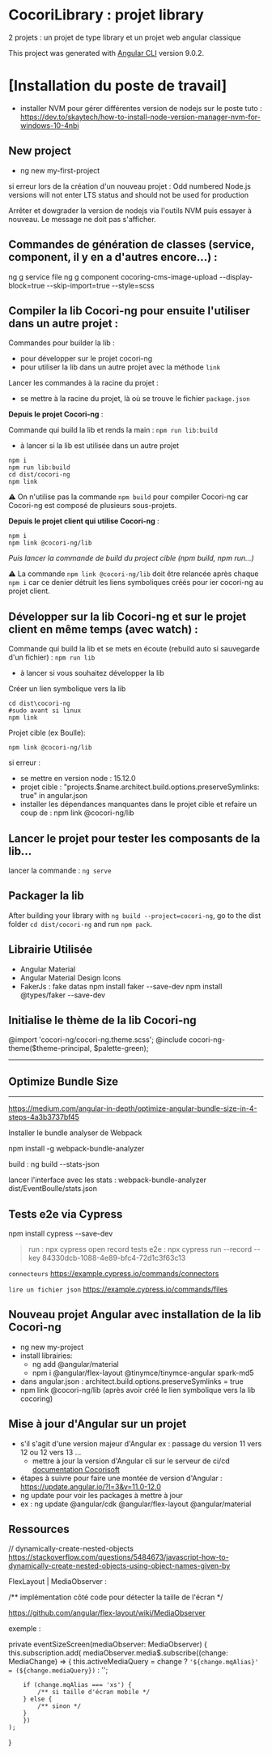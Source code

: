 # CocoriLibrary : projet library

2 projets : un projet de type library et un projet web angular classique 

This project was generated with [Angular CLI](https://github.com/angular/angular-cli) version 9.0.2.

# [Installation du poste de travail]

- installer NVM pour gérer différentes version de nodejs sur le poste
tuto : https://dev.to/skaytech/how-to-install-node-version-manager-nvm-for-windows-10-4nbi

## New project

- ng new my-first-project

si erreur lors de la création d'un nouveau projet : 
    Odd numbered Node.js versions will not enter LTS status and should not be used for production

Arrêter et dowgrader la version de nodejs via l'outils NVM puis essayer à nouveau. Le message ne doit pas s'afficher.

## Commandes de génération de classes (service, component, il y en a d'autres encore...) :
ng g service file
ng g component cocoring-cms-image-upload --display-block=true --skip-import=true --style=scss

## Compiler la lib Cocori-ng pour ensuite l'utiliser dans un autre projet : 

Commandes pour builder la lib :

- pour développer sur le projet cocori-ng
- pour utiliser la lib dans un autre projet avec la méthode `link`

Lancer les commandes à la racine du projet :

- se mettre à la racine du projet, là où se trouve le fichier ```package.json```

__Depuis le projet Cocori-ng__ :

Commande qui build la lib et rends la main : ```npm run lib:build```

- à lancer si la lib est utilisée dans un autre projet

```
npm i
npm run lib:build
cd dist/cocori-ng 
npm link
```

⚠️ On n'utilise pas la commande `npm build` pour compiler Cocori-ng car Cocori-ng est composé de plusieurs sous-projets.

__Depuis le projet client qui utilise Cocori-ng__ : 
```
npm i
npm link @cocori-ng/lib
```
_Puis lancer la commande de build du project cible (npm build, npm run...)_

⚠️ La commande `npm link @cocori-ng/lib` doit être relancée après chaque `npm i` car ce denier détruit les liens symboliques créés pour ier cocori-ng au projet client.

## Développer sur la lib Cocori-ng et sur le projet client en même temps (avec watch) :

Commande qui build la lib et se mets en écoute (rebuild auto si sauvegarde d'un fichier) : ```npm run lib```

- à lancer si vous souhaitez développer la lib

Créer un lien symbolique vers la lib

```
cd dist\cocori-ng
#sudo avant si linux
npm link 
```

Projet cible (ex Boulle):

`npm link @cocori-ng/lib`


si erreur :

* se mettre en version node : 15.12.0
* projet cible : "projects.$name.architect.build.options.preserveSymlinks: true" in angular.json
* installer les dépendances manquantes dans le projet cible et refaire un coup de : npm link @cocori-ng/lib

## Lancer le projet pour tester les composants de la lib...

lancer la commande : ```ng serve```


## Packager la lib

After building your library with ```ng build --project=cocori-ng```, go to the dist folder ```cd dist/cocori-ng``` and run ```npm pack```.

## Librairie Utilisée

- Angular Material
- Angular Material Design Icons
- FakerJs : fake datas 
    npm install faker --save-dev
    npm install @types/faker --save-dev


## Initialise le thème de la lib Cocori-ng

@import 'cocori-ng/cocori-ng.theme.scss';
@include cocori-ng-theme($theme-principal, $palette-green);


**********************
## Optimize Bundle Size
**********************
https://medium.com/angular-in-depth/optimize-angular-bundle-size-in-4-steps-4a3b3737bf45


Installer le bundle analyser de Webpack

npm install -g webpack-bundle-analyzer

build : ng build --stats-json

lancer l'interface avec les stats : webpack-bundle-analyzer dist/EventBoulle/stats.json


## Tests e2e via Cypress

npm install cypress --save-dev

> run : npx cypress open
> record tests e2e : npx cypress run --record --key 84330dcb-1088-4e89-bfc4-72d1c3f63c13

`connecteurs`
https://example.cypress.io/commands/connectors

`lire un fichier json` 
https://example.cypress.io/commands/files

## Nouveau projet Angular avec installation de la lib Cocori-ng

- ng new my-project
- install librairies:
    - ng add @angular/material
    - npm i @angular/flex-layout @tinymce/tinymce-angular spark-md5
- dans angular.json : architect.build.options.preserveSymlinks = true
- npm link @cocori-ng/lib (après avoir créé le lien symbolique vers la lib cocoring)


## Mise à jour d'Angular sur un projet

- s'il s'agit d'une version majeur d'Angular ex : passage du version 11 vers 12 ou 12 vers 13 ...
    * mettre à jour la version d'Angular cli sur le serveur de ci/cd [documentation Cocorisoft](https://bitbucket.org/cocorisoft/cocorisoft/src/master/ci-cd/README.md)
- étapes à suivre pour faire une montée de version d'Angular : https://update.angular.io/?l=3&v=11.0-12.0
- ng update pour voir les packages à mettre à jour
- ex : ng update @angular/cdk @angular/flex-layout @angular/material

## Ressources

// dynamically-create-nested-objects
https://stackoverflow.com/questions/5484673/javascript-how-to-dynamically-create-nested-objects-using-object-names-given-by


FlexLayout | MediaObserver :

/** implémentation côté code pour détecter la taille de l'écran */

https://github.com/angular/flex-layout/wiki/MediaObserver

exemple :

private eventSizeScreen(mediaObserver: MediaObserver) {
    this.subscription.add(
        mediaObserver.media$.subscribe((change: MediaChange) => {
        this.activeMediaQuery = change ? `'${change.mqAlias}' = (${change.mediaQuery})` : '';

        if (change.mqAlias === 'xs') {
            /** si taille d'écran mobile */
        } else {
            /** sinon */
        }
        })
    );
}
